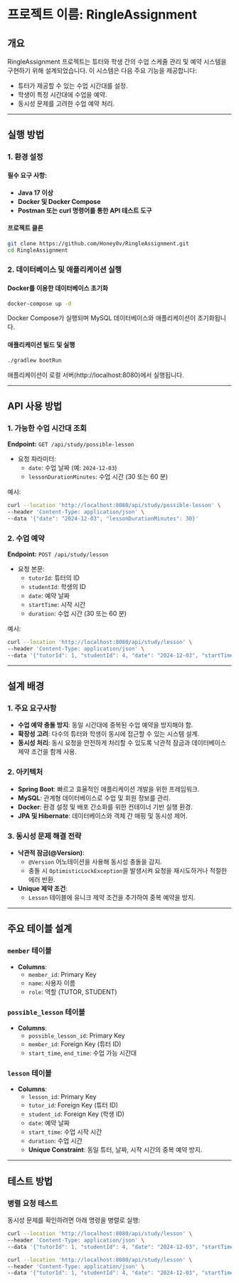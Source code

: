 # 프로젝트 이름: RingleAssignment

## 개요
RingleAssignment 프로젝트는 튜터와 학생 간의 수업 스케줄 관리 및 예약 시스템을 구현하기 위해 설계되었습니다. 이 시스템은 다음 주요 기능을 제공합니다:
- 튜터가 제공할 수 있는 수업 시간대를 설정.
- 학생이 특정 시간대에 수업을 예약.
- 동시성 문제를 고려한 수업 예약 처리.

---

## 실행 방법

### 1. 환경 설정

#### 필수 요구 사항:
- **Java 17 이상**
- **Docker 및 Docker Compose**
- **Postman 또는 curl 명령어를 통한 API 테스트 도구**

#### 프로젝트 클론
```bash
git clone https://github.com/Honey0v/RingleAssignment.git
cd RingleAssignment
```

### 2. 데이터베이스 및 애플리케이션 실행

#### Docker를 이용한 데이터베이스 초기화
```bash
docker-compose up -d
```

Docker Compose가 실행되며 MySQL 데이터베이스와 애플리케이션이 초기화됩니다.

#### 애플리케이션 빌드 및 실행
```bash
./gradlew bootRun
```
애플리케이션이 로컬 서버(http://localhost:8080)에서 실행됩니다.

---

## API 사용 방법

### 1. 가능한 수업 시간대 조회
**Endpoint:** `GET /api/study/possible-lesson`
- 요청 파라미터:
    - `date`: 수업 날짜 (예: `2024-12-03`)
    - `lessonDurationMinutes`: 수업 시간 (30 또는 60 분)

예시:
```bash
curl --location 'http://localhost:8080/api/study/possible-lesson' \
--header 'Content-Type: application/json' \
--data '{"date": "2024-12-03", "lessonDurationMinutes": 30}'
```

### 2. 수업 예약
**Endpoint:** `POST /api/study/lesson`
- 요청 본문:
    - `tutorId`: 튜터의 ID
    - `studentId`: 학생의 ID
    - `date`: 예약 날짜
    - `startTime`: 시작 시간
    - `duration`: 수업 시간 (30 또는 60 분)

예시:
```bash
curl --location 'http://localhost:8080/api/study/lesson' \
--header 'Content-Type: application/json' \
--data '{"tutorId": 1, "studentId": 4, "date": "2024-12-03", "startTime": "14:00:00", "duration": 30}'
```

---

## 설계 배경

### 1. 주요 요구사항
- **수업 예약 충돌 방지**: 동일 시간대에 중복된 수업 예약을 방지해야 함.
- **확장성 고려**: 다수의 튜터와 학생이 동시에 접근할 수 있는 시스템 설계.
- **동시성 처리**: 동시 요청을 안전하게 처리할 수 있도록 낙관적 잠금과 데이터베이스 제약 조건을 함께 사용.

### 2. 아키텍처
- **Spring Boot**: 빠르고 효율적인 애플리케이션 개발을 위한 프레임워크.
- **MySQL**: 관계형 데이터베이스로 수업 및 회원 정보를 관리.
- **Docker**: 환경 설정 및 배포 간소화를 위한 컨테이너 기반 실행 환경.
- **JPA 및 Hibernate**: 데이터베이스와 객체 간 매핑 및 동시성 제어.

### 3. 동시성 문제 해결 전략
- **낙관적 잠금(@Version)**:
    - `@Version` 어노테이션을 사용해 동시성 충돌을 감지.
    - 충돌 시 `OptimisticLockException`을 발생시켜 요청을 재시도하거나 적절한 에러 반환.
- **Unique 제약 조건**:
    - `Lesson` 테이블에 유니크 제약 조건을 추가하여 중복 예약을 방지.

---

## 주요 테이블 설계

### `member` 테이블
- **Columns**:
    - `member_id`: Primary Key
    - `name`: 사용자 이름
    - `role`: 역할 (TUTOR, STUDENT)

### `possible_lesson` 테이블
- **Columns**:
    - `possible_lesson_id`: Primary Key
    - `member_id`: Foreign Key (튜터 ID)
    - `start_time`, `end_time`: 수업 가능 시간대

### `lesson` 테이블
- **Columns**:
    - `lesson_id`: Primary Key
    - `tutor_id`: Foreign Key (튜터 ID)
    - `student_id`: Foreign Key (학생 ID)
    - `date`: 예약 날짜
    - `start_time`: 수업 시작 시간
    - `duration`: 수업 시간
    - **Unique Constraint**: 동일 튜터, 날짜, 시작 시간의 중복 예약 방지.

---

## 테스트 방법

### 병렬 요청 테스트
동시성 문제를 확인하려면 아래 명령을 병렬로 실행:
```bash
curl --location 'http://localhost:8080/api/study/lesson' \
--header 'Content-Type: application/json' \
--data '{"tutorId": 1, "studentId": 4, "date": "2024-12-03", "startTime": "14:00:00", "duration": 30}' &

curl --location 'http://localhost:8080/api/study/lesson' \
--header 'Content-Type: application/json' \
--data '{"tutorId": 1, "studentId": 4, "date": "2024-12-03", "startTime": "14:00:00", "duration": 30}' &
```

